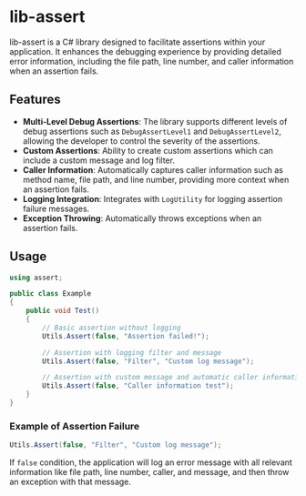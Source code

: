# lib-assert

lib-assert is a C# library designed to facilitate assertions within your application. It enhances the debugging experience by providing detailed error information, including the file path, line number, and caller information when an assertion fails.

## Features

- **Multi-Level Debug Assertions**: The library supports different levels of debug assertions such as `DebugAssertLevel1` and `DebugAssertLevel2`, allowing the developer to control the severity of the assertions.
- **Custom Assertions**: Ability to create custom assertions which can include a custom message and log filter.
- **Caller Information**: Automatically captures caller information such as method name, file path, and line number, providing more context when an assertion fails.
- **Logging Integration**: Integrates with `LogUtility` for logging assertion failure messages.
- **Exception Throwing**: Automatically throws exceptions when an assertion fails.

## Usage

```csharp
using assert;

public class Example
{
    public void Test()
    {
        // Basic assertion without logging
        Utils.Assert(false, "Assertion failed!");

        // Assertion with logging filter and message
        Utils.Assert(false, "Filter", "Custom log message");

        // Assertion with custom message and automatic caller information
        Utils.Assert(false, "Caller information test");
    }
}
```

### Example of Assertion Failure

```csharp
Utils.Assert(false, "Filter", "Custom log message");
```

If `false` condition, the application will log an error message with all relevant information like file path, line number, caller, and message, and then throw an exception with that message.
